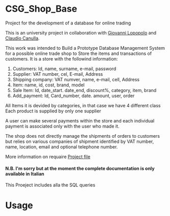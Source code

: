 # CSG_Shop_Base
Project for the development of a database for online trading

This is an university project in collaboration with [Giovanni Lopopolo](https://github.com/giovannilopopolo98) and [Claudio Canulla](https://github.com/claudioc93).


This work was intended to Build a Prototype Database Management System for a possible online trade shop to Store the items and transactions of customers. It is a store with the followind information:

1. Customers: Id, name, surname, e-mail, password
2. Supplier: VAT number, cel, E-mail, Address
3. Shipping company: VAT numver, name, e-mail, cell, Address
4. Item: name, id, cost, brand, model
5. Sale Item: Id, date_start. date_end, discount%, category, item, brand
6. Add_payment: Id, Card_number, date. amount, user, order

All Items it is devided by categories, in that case we have 4 different class
Each product is supplied by only one supplier

A user can make several payments within the store and each individual payment is
associated only with the user who made it.

The shop does not directly manage the shipments of orders to customers but relies on various companies of
shipment identified by VAT number, name, location, email and optional telephone number.

More information on requaire [Project file](https://github.com/Sigma117/CSG_Shop_Base/blob/main/Negozio%20Elettronica%20FINALE%20V2.5.pdf)
#### N.B. I'm sorry but at the moment the complete documentation is only available in Italian

This Proeject includes alla the SQL queries

# Usage

This Databse was Designed and Tested for PostgresSQL 9.4
